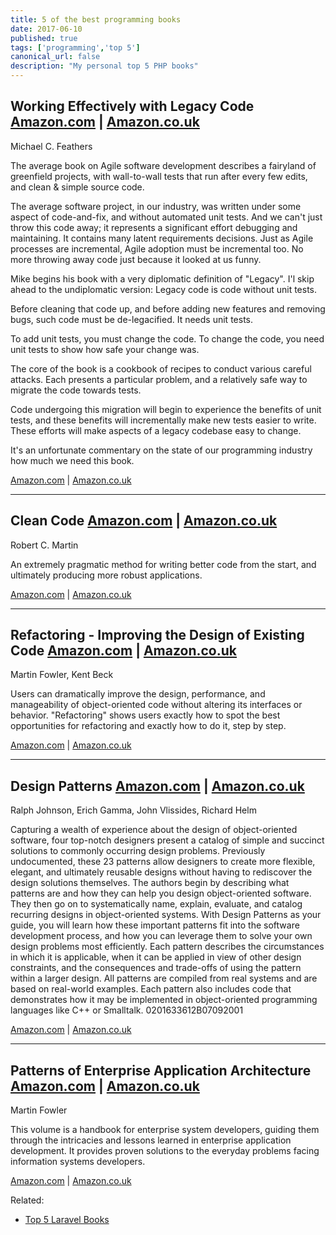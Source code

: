 ```yaml
---
title: 5 of the best programming books
date: 2017-06-10
published: true
tags: ['programming','top 5']
canonical_url: false
description: "My personal top 5 PHP books"
---
```


## Working Effectively with Legacy Code [Amazon.com](https://www.amazon.com/gp/product/0131177052/ref=as_li_tl?ie=UTF8&tag=michaelbrooks-20&camp=1789&creative=9325&linkCode=as2&creativeASIN=0131177052&linkId=141de70c0206cc75b09a62a95d0679e7) | [Amazon.co.uk](https://www.amazon.co.uk/gp/product/B005OYHF0A/ref=as_li_tl?ie=UTF8&tag=wedeuk05-21&camp=1634&creative=6738&linkCode=as2&creativeASIN=B005OYHF0A&linkId=649ae44575d09f6754decf1da6e0b0aa)

Michael C. Feathers

The average book on Agile software development describes a fairyland of greenfield projects, with wall-to-wall tests that run after every few edits, and clean & simple source code.

The average software project, in our industry, was written under some aspect of code-and-fix, and without automated unit tests. And we can't just throw this code away; it represents a significant effort debugging and maintaining. It contains many latent requirements decisions. Just as Agile processes are incremental, Agile adoption must be incremental too. No more throwing away code just because it looked at us funny.

Mike begins his book with a very diplomatic definition of "Legacy". I'l skip ahead to the undiplomatic version: Legacy code is code without unit tests.

Before cleaning that code up, and before adding new features and removing bugs, such code must be de-legacified. It needs unit tests.

To add unit tests, you must change the code. To change the code, you need unit tests to show how safe your change was.

The core of the book is a cookbook of recipes to conduct various careful attacks. Each presents a particular problem, and a relatively safe way to migrate the code towards tests.

Code undergoing this migration will begin to experience the benefits of unit tests, and these benefits will incrementally make new tests easier to write. These efforts will make aspects of a legacy codebase easy to change.

It's an unfortunate commentary on the state of our programming industry how much we need this book.

[Amazon.com](https://www.amazon.com/gp/product/0131177052/ref=as_li_tl?ie=UTF8&tag=michaelbrooks-20&camp=1789&creative=9325&linkCode=as2&creativeASIN=0131177052&linkId=141de70c0206cc75b09a62a95d0679e7) | [Amazon.co.uk](https://www.amazon.co.uk/gp/product/B005OYHF0A/ref=as_li_tl?ie=UTF8&tag=wedeuk05-21&camp=1634&creative=6738&linkCode=as2&creativeASIN=B005OYHF0A&linkId=649ae44575d09f6754decf1da6e0b0aa)

---

## Clean Code [Amazon.com](https://www.amazon.com/gp/product/0132350882/ref=as_li_tl?ie=UTF8&tag=michaelbrooks-20&camp=1789&creative=9325&linkCode=as2&creativeASIN=0132350882&linkId=608ae6a39a076017f60898ca05140f6f) | [Amazon.co.uk](https://www.amazon.co.uk/gp/product/0132350882/ref=as_li_tl?ie=UTF8&tag=wedeuk05-21&camp=1634&creative=6738&linkCode=as2&creativeASIN=0132350882&linkId=24442b08823bdb85bcdc3fa065fa64d0)

Robert C. Martin

An extremely pragmatic method for writing better code from the start, and ultimately producing more robust applications.

[Amazon.com](https://www.amazon.com/gp/product/0132350882/ref=as_li_tl?ie=UTF8&tag=michaelbrooks-20&camp=1789&creative=9325&linkCode=as2&creativeASIN=0132350882&linkId=608ae6a39a076017f60898ca05140f6f) | [Amazon.co.uk](https://www.amazon.co.uk/gp/product/0132350882/ref=as_li_tl?ie=UTF8&tag=wedeuk05-21&camp=1634&creative=6738&linkCode=as2&creativeASIN=0132350882&linkId=24442b08823bdb85bcdc3fa065fa64d0)

---

## Refactoring - Improving the Design of Existing Code [Amazon.com](https://www.amazon.com/gp/product/0201485672/ref=as_li_tl?ie=UTF8&tag=michaelbrooks-20&camp=1789&creative=9325&linkCode=as2&creativeASIN=0201485672&linkId=00b05ee464d1e15ef958c607c30812c4) | [Amazon.co.uk](https://www.amazon.co.uk/gp/product/0201485672/ref=as_li_tl?ie=UTF8&tag=wedeuk05-21&camp=1634&creative=6738&linkCode=as2&creativeASIN=0201485672&linkId=3e20422c025bd9f504f2673c122151bd)

Martin Fowler, Kent Beck

Users can dramatically improve the design, performance, and manageability of object-oriented code without altering its interfaces or behavior. "Refactoring" shows users exactly how to spot the best opportunities for refactoring and exactly how to do it, step by step.

[Amazon.com](https://www.amazon.com/gp/product/0201485672/ref=as_li_tl?ie=UTF8&tag=michaelbrooks-20&camp=1789&creative=9325&linkCode=as2&creativeASIN=0201485672&linkId=00b05ee464d1e15ef958c607c30812c4) | [Amazon.co.uk](https://www.amazon.co.uk/gp/product/0201633612/ref=as_li_tl?ie=UTF8&tag=wedeuk05-21&camp=1634&creative=6738&linkCode=as2&creativeASIN=0201633612&linkId=42806aed069b703b91e6e2278934cf0d)

---

## Design Patterns [Amazon.com](https://www.amazon.com/gp/product/0201633612/ref=as_li_tl?ie=UTF8&tag=michaelbrooks-20&camp=1789&creative=9325&linkCode=as2&creativeASIN=0201633612&linkId=ab1dd240babd8f45b5fa1038e3b189ec) | [Amazon.co.uk](https://www.amazon.co.uk/gp/product/0132350882/ref=as_li_tl?ie=UTF8&tag=wedeuk05-21&camp=1634&creative=6738&linkCode=as2&creativeASIN=0132350882&linkId=24442b08823bdb85bcdc3fa065fa64d0)

Ralph Johnson, Erich Gamma, John Vlissides, Richard Helm

Capturing a wealth of experience about the design of object-oriented software, four top-notch designers present a catalog of simple and succinct solutions to commonly occurring design problems. Previously undocumented, these 23 patterns allow designers to create more flexible, elegant, and ultimately reusable designs without having to rediscover the design solutions themselves. The authors begin by describing what patterns are and how they can help you design object-oriented software. They then go on to systematically name, explain, evaluate, and catalog recurring designs in object-oriented systems. With Design Patterns as your guide, you will learn how these important patterns fit into the software development process, and how you can leverage them to solve your own design problems most efficiently. Each pattern describes the circumstances in which it is applicable, when it can be applied in view of other design constraints, and the consequences and trade-offs of using the pattern within a larger design. All patterns are compiled from real systems and are based on real-world examples. Each pattern also includes code that demonstrates how it may be implemented in object-oriented programming languages like C++ or Smalltalk. 0201633612B07092001

[Amazon.com](https://www.amazon.com/gp/product/0201633612/ref=as_li_tl?ie=UTF8&tag=michaelbrooks-20&camp=1789&creative=9325&linkCode=as2&creativeASIN=0201633612&linkId=ab1dd240babd8f45b5fa1038e3b189ec) | [Amazon.co.uk](https://www.amazon.co.uk/gp/product/0201633612/ref=as_li_tl?ie=UTF8&tag=wedeuk05-21&camp=1634&creative=6738&linkCode=as2&creativeASIN=0201633612&linkId=42806aed069b703b91e6e2278934cf0d)

---

## Patterns of Enterprise Application Architecture [Amazon.com](https://www.amazon.com/gp/product/0321127420/ref=as_li_tl?ie=UTF8&tag=michaelbrooks-20&camp=1789&creative=9325&linkCode=as2&creativeASIN=0321127420&linkId=54722d670efe3c7128b2d99926278ea7) | [Amazon.co.uk](https://www.amazon.co.uk/gp/product/0321127420/ref=as_li_tl?ie=UTF8&tag=wedeuk05-21&camp=1634&creative=6738&linkCode=as2&creativeASIN=0321127420&linkId=0d7a8480cdb91aa48d6c3b67b17675e3)

Martin Fowler

This volume is a handbook for enterprise system developers, guiding them through the intricacies and lessons learned in enterprise application development. It provides proven solutions to the everyday problems facing information systems developers.

[Amazon.com](https://www.amazon.com/gp/product/0321127420/ref=as_li_tl?ie=UTF8&tag=michaelbrooks-20&camp=1789&creative=9325&linkCode=as2&creativeASIN=0321127420&linkId=54722d670efe3c7128b2d99926278ea7) | [Amazon.co.uk](https://www.amazon.co.uk/gp/product/0321127420/ref=as_li_tl?ie=UTF8&tag=wedeuk05-21&camp=1634&creative=6738&linkCode=as2&creativeASIN=0321127420&linkId=0d7a8480cdb91aa48d6c3b67b17675e3)

Related:

* [Top 5 Laravel Books](/post/top-5-laravel-books)
